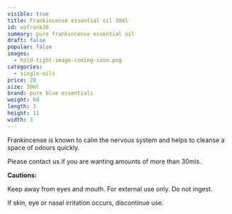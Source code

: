 ```yaml
---
visible: true
title: Frankincense essential oil 30ml
id: eofrank30
summary: pure frankincense essential oil
draft: false
popular: false
images:
  - hold-tight-image-coming-soon.png
categories:
  - single-oils
price: 28
size: 30ml
brand: pure blue essentials
weight: 60
length: 3
height: 11
width: 3
---
```

Frankincense is known to calm the nervous system and helps to cleanse a space of odours quickly. 

Please contact us if you are wanting amounts of more than 30mls.

**Cautions:**

Keep away from eyes and mouth. For external use only. Do not ingest.

If skin, eye or nasal irritation occurs, discontinue use.
